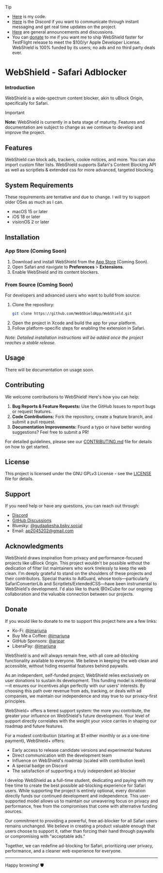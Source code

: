 > [!TIP]
> * [Here](https://github.com/arjpar/WebShield-staging/tree/ldev) is my code.
> * [Here](http://discord.com/invite/gQ4ygPKyur) is the Discord if you want to communicate through instant messaging and get real time updates on the project.
> * [Here](https://github.com/WebShieldApp/WebShield/discussions/) are general announcements and discussions.
> * You can [donate](#Donate) to me if you want me to ship WebShield faster for TestFlight release to meet the $100/yr Apple Developer License. WebShield is 100% funded by its users; no ads and no third party deals ever.

# WebShield - Safari Adblocker

### Introduction

WebShield is a wide-spectrum content blocker, akin to uBlock Origin, specifically for Safari.

> [!IMPORTANT]
> **Note:** WebShield is currently in a beta stage of maturity. Features and documentation are subject to change as we continue to develop and improve the project.

## Features

WebShield can block ads, trackers, cookie notices, and more. You can also import custom filter lists. WebShield supports Safari's Content Blocking API as well as scriptlets & extended css for more advanced, targeted blocking.

## System Requirements

These requirements are tentative and due to change. I will try to support older OSes as much as I can.
- macOS 15 or later
- iOS 18 or later
- visionOS 2 or later

## Installation

### App Store (Coming Soon)

1. Download and install WebShield from the [App Store](https://example.com) (Coming Soon).
2. Open Safari and navigate to **Preferences** > **Extensions**.
3. Enable WebShield and its content blockers.

### From Source (Coming Soon)

For developers and advanced users who want to build from source:

1. Clone the repository:
   ```bash
   git clone https://github.com/WebShieldApp/WebShield.git
   ```
2. Open the project in Xcode and build the app for your platform.
3. Follow platform-specific steps for enabling the extension in Safari.

*Note: Detailed installation instructions will be added once the project reaches a stable release.*

## Usage

There will be documentation on usage soon.

## Contributing

We welcome contributions to WebShield! Here's how you can help:

1. **Bug Reports & Feature Requests:** Use the GitHub Issues to report bugs or request features.
2. **Code Contributions:** Fork the repository, create a feature branch, and submit a pull request.
3. **Documentation Improvements:** Found a typo or have better wording suggestions? Feel free to submit a PR!

For detailed guidelines, please see our [CONTRIBUTING.md](CONTRIBUTING.md) file for details on how to get started.

## License

This project is licensed under the GNU GPLv3 License - see the [LICENSE](LICENSE) file for details.

## Support

If you need help or have any questions, you can reach out through:

- [Discord](http://discord.com/invite/gQ4ygPKyur)
- [GitHub Discussions](https://github.com/WebShieldApp/WebShield/discussions)
- Bluesky: [@gudaakesha.bsky.social](https://bsky.app/profile/gudaakesha.bsky.social)
- Email: [ap2045202@gmail.com](mailto:ap2045202@gmail.com)

## Acknowledgments

WebShield draws inspiration from privacy and performance-focused projects like uBlock Origin. This project wouldn't be possible without the dedication of filter list maintainers who work tirelessly to keep the web clean. I'm deeply grateful to stand on the shoulders of these projects and their contributors. Special thanks to AdGuard, whose tools—particularly SafariConverterLib and Scriptlets/ExtendedCSS—have been instrumental to WebShield's development. I'd also like to thank @0xCube for our ongoing collaboration and the valuable connection between our projects.

## Donate
If you would like to donate to me to support this project here are a few links:
- Ko-Fi: [@imarjuna](https://ko-fi.com/imarjuna)
- Buy Me a Coffee: [@imarjuna](https://buymeacoffee.com/imarjuna)
- GitHub Sponsors: [@arjpar](https://github.com/sponsors/arjpar)
- LiberaPay: [@imarjuna](https://liberapay.com/imarjuna/)

WebShield is and will always remain free, with all core ad-blocking functionality available to everyone. We believe in keeping the web clean and accessible, without hiding essential features behind paywalls.

As an independent, self-funded project, WebShield relies exclusively on user donations to sustain its development. This funding model is intentional—it ensures our incentives align perfectly with our users' interests. By choosing this path over revenue from ads, tracking, or deals with ad companies, we maintain our independence and stay true to our privacy-first principles.

WebShield+ offers a tiered support system: the more you contribute, the greater your influence on WebShield's future development. Your level of support directly correlates with the weight your voice carries in shaping our roadmap and future features.

For a modest contribution (starting at $1 either monthly or as a one-time payment), WebShield+ offers:
* Early access to release candidate versions and experimental features
* Direct communication with the development team
* Influence on WebShield's roadmap (scaled with contribution level)
* A special badge on Discord
* The satisfaction of supporting a truly independent ad-blocker

I develop WebShield as a full-time student, dedicating and paying with my free time to create the best possible ad-blocking experience for Safari users. While supporting the project is entirely optional, every donation directly funds our continued development and independence. This user-supported model allows us to maintain our unwavering focus on privacy and performance, free from the compromises that come with alternative funding sources.

Our commitment to providing a powerful, free ad-blocker for all Safari users remains unchanged. We believe in creating a product valuable enough that users choose to support it, rather than forcing their hand through paywalls or compromising with "acceptable ads."

Together, we can redefine ad-blocking for Safari, prioritizing user privacy, performance, and a cleaner web experience for everyone.

---

Happy browsing! 🛡️
